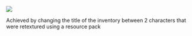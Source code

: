 <img src="https://i.gyazo.com/5cd026c3948a945e247ea15a0954f057.gif">

Achieved by changing the title of the inventory between 2 characters that were retextured using a resource pack